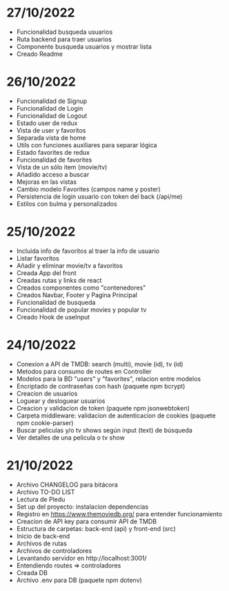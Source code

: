 # 27/10/2022

- Funcionalidad busqueda usuarios
- Ruta backend para traer usuarios
- Componente busqueda usuarios y mostrar lista
- Creado Readme

# 26/10/2022

- Funcionalidad de Signup
- Funcionalidad de Login
- Funcionalidad de Logout
- Estado user de redux
- Vista de user y favoritos
- Separada vista de home
- Utils con funciones auxiliares para separar lógica
- Estado favorites de redux
- Funcionalidad de favorites
- Vista de un sólo item (movie/tv)
- Añadido acceso a buscar
- Mejoras en las vistas
- Cambio modelo Favorites (campos name y poster)
- Persistencia de login usuario con token del back (/api/me)
- Estilos con bulma y personalizados

# 25/10/2022

- Incluida info de favoritos al traer la info de usuario
- Listar favoritos
- Añadir y eliminar movie/tv a favoritos
- Creada App del front
- Creadas rutas y links de react
- Creados componentes como "contenedores"
- Creados Navbar, Footer y Pagina Principal
- Funcionalidad de busqueda
- Funcionalidad de popular movies y popular tv
- Creado Hook de useInput

# 24/10/2022

- Conexion a API de TMDB: search (multi), movie (id), tv (id)
- Metodos para consumo de routes en Controller
- Modelos para la BD "users" y "favorites", relacion entre modelos
- Encriptado de contraseñas con hash (paquete npm bcrypt)
- Creacion de usuarios
- Loguear y desloguear usuarios
- Creacion y validacion de token (paquete npm jsonwebtoken)
- Carpeta middleware: validacion de autenticacion de cookies (paquete npm cookie-parser)
- Buscar peliculas y/o tv shows según input (text) de búsqueda
- Ver detalles de una pelicula o tv show

# 21/10/2022

- Archivo CHANGELOG para bitácora
- Archivo TO-DO LIST
- Lectura de Pledu
- Set up del proyecto: instalacion dependencias
- Registro en https://www.themoviedb.org/ para entender funcionamiento
- Creacion de API key para consumir API de TMDB
- Estructura de carpetas: back-end (api) y front-end (src)
- Inicio de back-end
- Archivos de rutas
- Archivos de controladores
- Levantando servidor en http://localhost:3001/
- Entendiendo routes => controladores
- Creada DB
- Archivo .env para DB (paquete npm dotenv)
